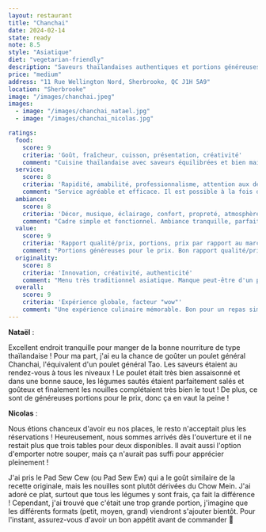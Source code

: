```yaml
---
layout: restaurant
title: "Chanchai"
date: 2024-02-14
state: ready
note: 8.5
style: "Asiatique"
diet: "vegetarian-friendly"
description: "Saveurs thaïlandaises authentiques et portions généreuses dans un cadre tranquille."
price: "medium"
address: "11 Rue Wellington Nord, Sherbrooke, QC J1H 5A9"
location: "Sherbrooke"
image: "/images/chanchai.jpeg"
images:
  - image: "/images/chanchai_natael.jpg"
  - image: "/images/chanchai_nicolas.jpg"

ratings:
  food:
    score: 9
    criteria: 'Goût, fraîcheur, cuisson, présentation, créativité'
    comment: "Cuisine thaïlandaise avec saveurs équilibrées et bien maitrisées."
  service:
    score: 8
    criteria: 'Rapidité, amabilité, professionnalisme, attention aux détails'
    comment: "Service agréable et efficace. Il est possible à la fois de manger sur place ou pour emporter."
  ambiance:
    score: 8
    criteria: 'Décor, musique, éclairage, confort, propreté, atmosphère générale'
    comment: "Cadre simple et fonctionnel. Ambiance tranquille, parfaite pour discuter."
  value:
    score: 9
    criteria: 'Rapport qualité/prix, portions, prix par rapport au marché'
    comment: "Portions généreuses pour le prix. Bon rapport qualité/prix."
  originality:
    score: 8
    criteria: 'Innovation, créativité, authenticité'
    comment: "Menu très traditionnel asiatique. Manque peut-être d'un peu de créativité dans les recettes."
  overall:
    score: 9
    criteria: 'Expérience globale, facteur "wow"'
    comment: "Une expérience culinaire mémorable. Bon pour un repas simple et copieux."
---
```




<strong>Nataël</strong> :

Excellent endroit tranquille pour manger de la bonne nourriture de type thaïlandaise ! Pour ma part, j'ai eu la chance de goûter un poulet général Chanchai, l'équivalent d'un poulet général Tao. Les saveurs étaient au rendez-vous à tous les niveaux ! Le poulet était très bien assaisonné et dans une bonne sauce, les légumes sautés étaient parfaitement salés et goûteux et finalement les nouilles complétaient très bien le tout ! De plus, ce sont de généreuses portions pour le prix, donc ça en vaut la peine !

<strong>Nicolas</strong> :

Nous étions chanceux d'avoir eu nos places, le resto n'acceptait plus les réservations ! Heureusement, nous sommes arrivés dès l'ouverture et il ne restait plus que trois tables pour deux disponibles. Il avait aussi l'option d'emporter notre souper, mais ça n'aurait pas suffi pour apprécier pleinement !

J'ai pris le Pad Sew Cew (ou Pad Sew Ew) qui a le goût similaire de la recette originale, mais les nouilles sont plutôt dérivées du Chow Mein. J'ai adoré ce plat, surtout que tous les légumes y sont frais, ça fait la différence ! Cependant, j'ai trouvé que c'était une trop grande portion, j'imagine que les différents formats (petit, moyen, grand) viendront s'ajouter bientôt. Pour l'instant, assurez-vous d'avoir un bon appétit avant de commander 🙂